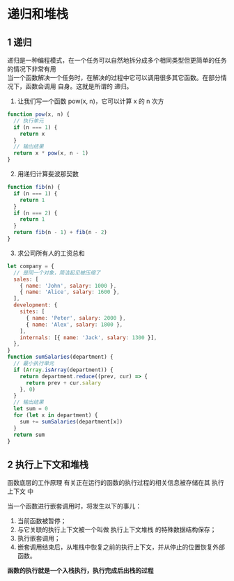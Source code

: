 # 递归和堆栈

## 1 递归

递归是一种编程模式，在一个任务可以自然地拆分成多个相同类型但更简单的任务的情况下非常有用  
当一个函数解决一个任务时，在解决的过程中它可以调用很多其它函数。在部分情况下，函数会调用 自身。这就是所谓的 递归。

1. 让我们写一个函数 pow(x, n)，它可以计算 x 的 n 次方

```js
function pow(x, n) {
  // 执行单元
  if (n === 1) {
    return x
  }
  // 输出结果
  return x * pow(x, n - 1)
}
```

2. 用递归计算斐波那契数

```js
function fib(n) {
  if (n === 1) {
    return 1
  }
  if (n === 2) {
    return 1
  }
  return fib(n - 1) + fib(n - 2)
}
```

3. 求公司所有人的工资总和

```js
let company = {
  // 是同一个对象，简洁起见被压缩了
  sales: [
    { name: 'John', salary: 1000 },
    { name: 'Alice', salary: 1600 },
  ],
  development: {
    sites: [
      { name: 'Peter', salary: 2000 },
      { name: 'Alex', salary: 1800 },
    ],
    internals: [{ name: 'Jack', salary: 1300 }],
  },
}
function sumSalaries(department) {
  // 最小执行单元
  if (Array.isArray(department)) {
    return department.reduce((prev, cur) => {
      return prev + cur.salary
    }, 0)
  }
  // 输出结果
  let sum = 0
  for (let x in department) {
    sum += sumSalaries(department[x])
  }
  return sum
}
```

## 2 执行上下文和堆栈

函数底层的工作原理
有关正在运行的函数的执行过程的相关信息被存储在其 执行上下文 中

当一个函数进行嵌套调用时，将发生以下的事儿：

1. 当前函数被暂停；
2. 与它关联的执行上下文被一个叫做 执行上下文堆栈 的特殊数据结构保存；
3. 执行嵌套调用；
4. 嵌套调用结束后，从堆栈中恢复之前的执行上下文，并从停止的位置恢复外部函数。

**函数的执行就是一个入栈执行，执行完成后出栈的过程**
